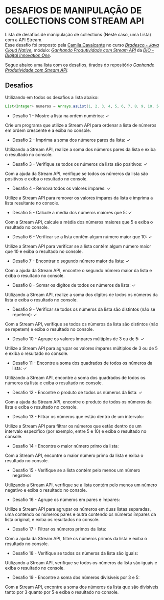 # DESAFIOS DE MANIPULAÇÃO DE COLLECTIONS COM STREAM API

Lista de desafios de manipulação de collections (Neste caso, uma Lista) com a API Stream.  
Esse desafio foi proposto pela [Camila Cavalcante](https://github.com/cami-la) no curso *[Bradesco - Java Cloud Native](https://web.dio.me/track/5edf0557-6c91-4aff-86fe-fcd7cb4c4914)*, 
módulo: *[Ganhando Produtividade com Stream API](https://web.dio.me/track/bradesco-java-cloud-native/course/ganhando-produtividade-com-stream-api/learning/b125523e-be4a-4390-9bb5-afa9900e9abb?autoplay=1)*
da *[DIO - Digital Innovation One](https://web.dio.me/)*.

Segue abaixo uma lista com os desafios, tirados do repositório *[Ganhando Produtividade com Stream API](https://github.com/digitalinnovationone/ganhando_produtividade_com_Stream_API_Java/tree/master/src/stream_api/README.md)*:
  
## Desafios
    
Utilizando em todos os desafios a lista abaixo:
```java
List<Integer> numeros = Arrays.asList(1, 2, 3, 4, 5, 6, 7, 8, 9, 10, 5, 4, 3);
```

- Desafio 1 - Mostre a lista na ordem numérica: ✓  

Crie um programa que utilize a Stream API para ordenar a lista de números em ordem crescente e a exiba no console.

- Desafio 2 - Imprima a soma dos números pares da lista: ✓

Utilizando a Stream API, realize a soma dos números pares da lista e exiba o resultado no console.

- Desafio 3 - Verifique se todos os números da lista são positivos: ✓

Com a ajuda da Stream API, verifique se todos os números da lista são positivos e exiba o resultado no console.

- Desafio 4 - Remova todos os valores ímpares: ✓

Utilize a Stream API para remover os valores ímpares da lista e imprima a lista resultante no console.

- Desafio 5 - Calcule a média dos números maiores que 5: ✓

Com a Stream API, calcule a média dos números maiores que 5 e exiba o resultado no console.

- Desafio 6 - Verificar se a lista contém algum número maior que 10: ✓

Utilize a Stream API para verificar se a lista contém algum número maior que 10 e exiba o resultado no console.

- Desafio 7 - Encontrar o segundo número maior da lista: ✓

Com a ajuda da Stream API, encontre o segundo número maior da lista e exiba o resultado no console.

- Desafio 8 - Somar os dígitos de todos os números da lista: ✓

Utilizando a Stream API, realize a soma dos dígitos de todos os números da lista e exiba o resultado no console.

- Desafio 9 - Verificar se todos os números da lista são distintos (não se repetem): ✓

Com a Stream API, verifique se todos os números da lista são distintos (não se repetem) e exiba o resultado no console.

- Desafio 10 - Agrupe os valores ímpares múltiplos de 3 ou de 5: ✓

Utilize a Stream API para agrupar os valores ímpares múltiplos de 3 ou de 5 e exiba o resultado no console.

- Desafio 11 - Encontre a soma dos quadrados de todos os números da lista: ✓

Utilizando a Stream API, encontre a soma dos quadrados de todos os números da lista e exiba o resultado no console.

- Desafio 12 - Encontre o produto de todos os números da lista: ✓

Com a ajuda da Stream API, encontre o produto de todos os números da lista e exiba o resultado no console.

- Desafio 13 - Filtrar os números que estão dentro de um intervalo:

Utilize a Stream API para filtrar os números que estão dentro de um intervalo específico (por exemplo, entre 5 e 10) e exiba o resultado no console.

- Desafio 14 - Encontre o maior número primo da lista:

Com a Stream API, encontre o maior número primo da lista e exiba o resultado no console.

- Desafio 15 - Verifique se a lista contém pelo menos um número negativo:

Utilizando a Stream API, verifique se a lista contém pelo menos um número negativo e exiba o resultado no console.

- Desafio 16 - Agrupe os números em pares e ímpares:

Utilize a Stream API para agrupar os números em duas listas separadas, uma contendo os números pares e outra contendo os números ímpares da lista original, e exiba os resultados no console.

- Desafio 17 - Filtrar os números primos da lista:

Com a ajuda da Stream API, filtre os números primos da lista e exiba o resultado no console.

- Desafio 18 - Verifique se todos os números da lista são iguais:

Utilizando a Stream API, verifique se todos os números da lista são iguais e exiba o resultado no console.

- Desafio 19 - Encontre a soma dos números divisíveis por 3 e 5:

Com a Stream API, encontre a soma dos números da lista que são divisíveis tanto por 3 quanto por 5 e exiba o resultado no console.

